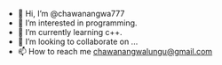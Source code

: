 - 👋 Hi, I’m @chawanangwa777
- 👀 I’m interested in programming.
- 🌱 I’m currently learning c++.
- 💞️ I’m looking to collaborate on ...
- 📫 How to reach me chawanangwalungu@gmail.com

<!---
chawanangwa777/chawanangwa777 is a ✨ special ✨ repository because its `README.md` (this file) appears on your GitHub profile.
You can click the Preview link to take a look at your changes.
--->
